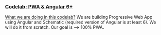 ### [Codelab: PWA & Angular 6+](https://pwafire.org/developer/codelabs/)

[What we are doing in this codelab?](https://pwafire.org/developer/codelabs/)
We are building Progressive Web App using Angular and Schematic (required version of Angular is at least 6).
We will do it from scratch.
Our goal is --> 100% PWA.
